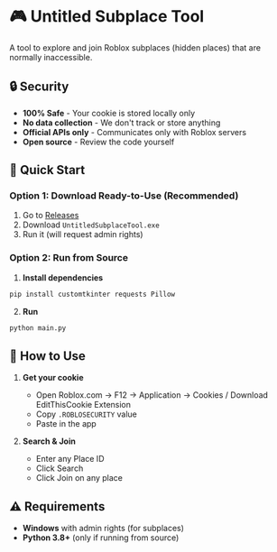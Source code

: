 # 🎮 Untitled Subplace Tool

A tool to explore and join Roblox subplaces (hidden places) that are normally inaccessible.

## 🔒 Security
- **100% Safe** - Your cookie is stored locally only
- **No data collection** - We don't track or store anything
- **Official APIs only** - Communicates only with Roblox servers
- **Open source** - Review the code yourself

## 🚀 Quick Start

### Option 1: Download Ready-to-Use (Recommended)
1. Go to [Releases](https://github.com/Bezna/Untitled-Subplace-Tool/releases)
2. Download `UntitledSubplaceTool.exe`
3. Run it (will request admin rights)

### Option 2: Run from Source
1. **Install dependencies**
```bash
pip install customtkinter requests Pillow
```

2. **Run**
```bash
python main.py
```

## 📖 How to Use

1. **Get your cookie**
   - Open Roblox.com → F12 → Application → Cookies / Download EditThisCookie Extension
   - Copy `.ROBLOSECURITY` value
   - Paste in the app

2. **Search & Join**
   - Enter any Place ID
   - Click Search
   - Click Join on any place

## ⚠️ Requirements
- **Windows** with admin rights (for subplaces)
- **Python 3.8+** (only if running from source)
